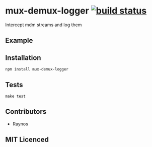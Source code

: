 # mux-demux-logger [![build status][1]][2]

Intercept mdm streams and log them

## Example

## Installation

`npm install mux-demux-logger`

## Tests

`make test`

## Contributors

 - Raynos

## MIT Licenced

  [1]: https://secure.travis-ci.org/Raynos/mux-demux-logger.png
  [2]: http://travis-ci.org/Raynos/mux-demux-logger
